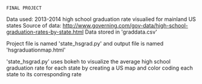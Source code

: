 ~~~~~~~~~~~~~~~~~~~~~~~~~~~~~~~~~~~~~~~~~~~~~~~~~~~~~~~~~~~~~~~~~~~~~~~~~~~~~~~~
FINAL PROJECT
~~~~~~~~~~~~~~~~~~~~~~~~~~~~~~~~~~~~~~~~~~~~~~~~~~~~~~~~~~~~~~~~~~~~~~~~~~~~~~~~


Data used: 2013-2014 high school graduation rate visualied for mainland US states
Source of data: http://www.governing.com/gov-data/high-school-graduation-rates-by-state.html
Data stored in 'graddata.csv'


Project file is named 'state_hsgrad.py' and output file is named 'hsgraduationmap.html'


'state_hsgrad.py' uses bokeh to visualize the average high school graduation rate for each state by creating a US map and color coding each state to its corresponding rate
